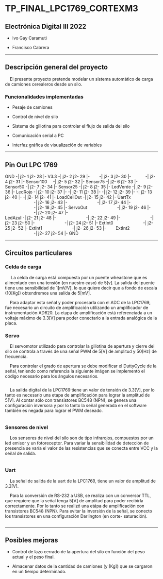 # TP_FINAL_LPC1769_CORTEXM3

## Electrónica Digital III 2022

- Ivo Gay Caramuti

- Francisco Cabrera

---

## Descripción general del proyecto

    El presente proyecto pretende modelar un sistema automático de carga de camiones cerealeros desde un silo. 

### Funcionalidades implementadas

- Pesaje de camiones

- Control de nivel de silo

- Sistema de gillotina para controlar el flujo de salida del silo

- Comunicación serial a PC

- Interfaz gráfica de visualización de variables

---

## Pin Out LPC 1769

GND               -| j2- 1                    j2- 28 |-
V3.3                -| j2- 2                    j2- 29 |-
                        -| j2- 3                    j2- 30 |-
                        -| j2- 4                    j2- 31 |-
Sensor100     -| j2- 5                    j2- 32 |-
Sensor75       -| j2- 6                    j2- 33 |-
Sensor50       -| j2- 7                    j2- 34 |-
Sensor25       -| j2- 8                    j2- 35 |-
LedVerde       -| j2- 9                    j2- 36 |-
LedRojo         -| j2- 10                  j2- 37 |-
                        -| j2- 11                  j2- 38 |-
                        -| j2- 12                  j2- 39 |-
                        -| j2- 13                  j2- 40 |-
                        -| j2- 14                  j2- 41 |-
LoadCellOut  -| j2- 15                  j2- 42 |-        UartTx
                        -| j2- 16                  j2- 43 |-
                        -| j2- 17                  j2- 44 |-         
                        -| j2- 18                  j2- 45 |-         ServoOut
                        -| j2- 19                  j2- 46 |-
                        -| j2- 20                  j2- 47 |-         
LedAzul          -| j2- 21                  j2- 48 |-
                        -| j2- 22                  j2- 49 |-
                        -| j2- 23                  j2- 50 |-
                        -| j2- 24                  j2- 51 |-        ExtInt0
                        -| j2- 25                  j2- 52 |-        ExtInt1
                        -| j2- 26                  j2- 53 |-        ExtInt2
                        -| j2- 27                  j2- 54 |-        GND

-----

## Circuitos particulares

### Celda de carga

     La celda de carga está compuesta por un puente wheastone que es alimentado con una tensión (en nuestro caso) de 5[v]. La salida del puente tiene una sensibilidad de 1[mV/V], lo que quiere decir que a fondo de escala (10[Kg]) obtendremos una salída de 5[mV]. 

    Para adaptar esta señal y poder procesarla con el ADC de la LPC1769, fue necesario un circuito de amplificación utilizando un amplificador de instrumentación AD620. La etapa de amplificación está referenciada a un voltaje máximo de 3.3[V] para poder conectarlo a la entrada analógica de la placa.<img src="file:///home/francabrera/snap/marktext/9/.config/marktext/images/2022-11-03-11-48-09-image.png" title="" alt="" data-align="center">

### Servo

    El servomotor utilizado para controlar la gillotina de apertura y cierre del silo se controla a través de una señal PWM de 5[V] de amplitud y 50[Hz] de frecuencia.

    Para controlar el grado de apertura se debe modificar el DuttyCycle de la señal, teniendo como referencia la siguiente imágen se implementó el código necesario para los ángulos necesarios. 

<img src="file:///home/francabrera/snap/marktext/9/.config/marktext/images/2022-11-03-11-25-15-image.png" title="" alt="" data-align="center">

    La salida digital de la LPC1769 tiene un valor de tensión de 3.3[V], por lo tanto es necesario una etapa de amplificación para lograr la amplitud de 5[V]. Al contar sólo con transistores BC548 (NPN), se genera una configuración inversora y por lo tanto la señal generada en el software también es negada para lograr el PWM deseado.

<img src="file:///home/francabrera/snap/marktext/9/.config/marktext/images/2022-11-03-11-54-48-image.png" title="" alt="" data-align="left">

### Sensores de nivel

    Los sensores de nivel del silo son de tipo infrarojos, compuestos por un led emisor y un fotoreceptor. Para variar la sensibilidad de detección de presencia se varía el valor de las resistencias que se conecta entre VCC y la señal de salida.

<img src="file:///home/francabrera/snap/marktext/9/.config/marktext/images/2022-11-03-11-59-04-image.png" title="" alt="" data-align="center">

### Uart

    La señal de salida de la uart de la LPC1769, tiene un valor de amplitud de 3.3[V].

    Para la conversión de RS-232 a USB, se realiza con un conversor TTL, que requiere que la señal tenga 5[V] de amplitud para poder recibirla correctamente. Por lo tanto se realizó una etápa de amplificación con transistores BC548 (NPN). Para evitar la inversión de la señal, se conecto los transistores en una configuración Darlington (en corte- saturación).

<img src="file:///home/francabrera/snap/marktext/9/.config/marktext/images/2022-11-03-12-02-41-image.png" title="" alt="" data-align="left">

----

## Posibles mejoras

- Control de lazo cerrado de la apertura del silo en función del peso actual y el peso final.

- Almacenar datos de la cantidad de camiones (y [Kg]) que se cargaron en un tiempo determinado.
